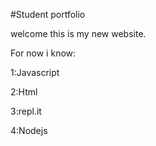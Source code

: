 #Student portfolio


welcome this is my new website.

For now i know:

1:Javascript

2:Html

3:repl.it

4:Nodejs

